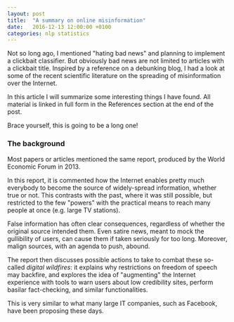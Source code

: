 ```yaml
---
layout: post
title:  "A summary on online misinformation"
date:   2016-12-13 12:00:00 +0100
categories: nlp statistics 
---
```


Not so long ago, I mentioned "hating bad news" and planning to implement a clickbait classifier. But obviously bad news are not limited to articles with a clickbait title. Inspired by a reference on a debunking blog, I had a look at some of the recent scientific literature on the spreading of misinformation over the Internet.

In this article I will summarize some interesting things I have found. All material is linked in full form in the References section at the end of the post.

Brace yourself, this is going to be a long one!

### The background
Most papers or articles mentioned the same report, produced by the World Economic Forum in 2013.

In this report, it is commented how the Internet enables pretty much everybody to become the source of widely-spread information, whether true or not. This contrasts with the past, where it was still possible, but restricted to the few "powers" with the practical means to reach many people at once (e.g. large TV stations).

False information has often clear consequences, regardless of whether the original source intended them. Even satire news, meant to mock the gullibility of users, can cause them if taken seriously for too long. Moreover, malign sources, with an agenda to push, abound.

The report then discusses possible actions to take to combat these so-called _digital wildfires_: it explains why restrictions on freedom of speech may backfire, and explores the idea of "augmenting" the Internet experience with tools to warn users about low credibility sites, perform basilar fact-checking, and similar functionalities.

This is very similar to what many large IT companies, such as Facebook, have been proposing these days.


